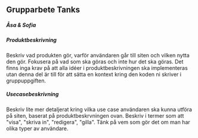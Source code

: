 ## Grupparbete Tanks

##### Åsa & Sofia 

##### Produktbeskrivning

Beskriv vad produkten gör, varför användaren går till siten och vilken nytta den gör. Fokusera på vad som ska göras och inte hur det ska göras. 
Det finns inga krav på att alla idéer i produktbeskrivningen ska implementeras utan denna del är till för att sätta en kontext kring den koden ni skriver i gruppuppgiften.

##### Usecasebeskrivning

Beskriv lite mer detaljerat kring vilka use case användaren ska kunna utföra på siten, baserat på produktbeskrvningen ovan. Beskriv i termer som att "visa", "skriva in", "redigera", "gilla". Tänk på vem som gör det om man har olika typer av användare.
